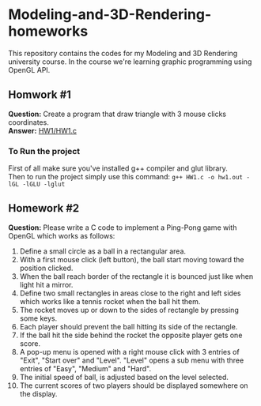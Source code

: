 # Modeling-and-3D-Rendering-homeworks
This repository contains the codes for my Modeling and 3D Rendering university course. In the course we're learning graphic programming using OpenGL API.<br>
## Homwork #1
**Question:** Create a program that draw triangle with 3 mouse clicks coordinates. <br>
**Answer:** [HW1/HW1.c](https://github.com/amindadgar/3D-modeling-and-rendering-homeworks/blob/main/HW1/HW1.c)

### To Run the project
First of all make sure you've installed g++ compiler and glut library. <br>
Then to run the project simply use this command: ```g++ HW1.c -o hw1.out -lGL -lGLU -lglut```

## Homework #2
**Question:** Please write a C code to implement a Ping-Pong game with OpenGL which works as follows:
1. Define a small circle as a ball in a rectangular area.
2. With a first mouse click (left button), the ball start moving toward the position clicked.
3. When the ball reach border of the rectangle it is bounced just like when light hit a mirror.
4. Define two small rectangles in areas close to the right and left sides which works like a tennis
rocket when the ball hit them.
5. The rocket moves up or down to the sides of rectangle by pressing some keys.
6. Each player should prevent the ball hitting its side of the rectangle.
7. If the ball hit the side behind the rocket the opposite player gets one score.
8. A pop-up menu is opened with a right mouse click with 3 entries of "Exit", "Start over" and
"Level". "Level" opens a sub menu with three entries of "Easy", "Medium" and "Hard".
9. The initial speed of ball, is adjusted based on the level selected.
10. The current scores of two players should be displayed somewhere on the display.

